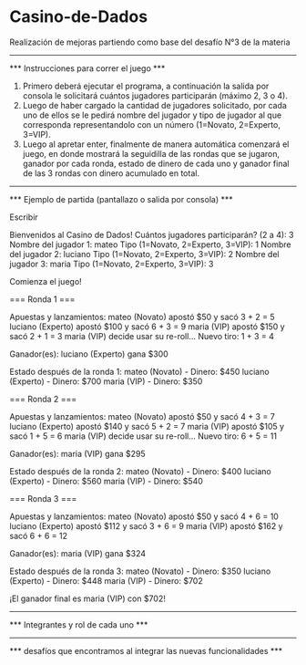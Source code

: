 # Casino-de-Dados
Realización de mejoras partiendo como base del desafío N°3 de la materia

________________________________________________________________________________________________________________________________
*** Instrucciones para correr el juego ***
1. Primero deberá ejecutar el programa, a continuación la salida por consola le solicitará cuántos jugadores participarán (máximo 2, 3 o 4).
2. Luego de haber cargado la cantidad de jugadores solicitado, por cada uno de ellos se le pedirá nombre del jugador y tipo de jugador al que corresponda representandolo con un número (1=Novato, 2=Experto, 3=VIP).
3. Luego al apretar enter, finalmente de manera automática comenzará el juego, en donde mostrará la seguidilla de las rondas que se jugaron, ganador por cada ronda, estado de dinero de cada uno y ganador final de las 3 rondas con dinero acumulado en total.
________________________________________________________________________________________________________________________________
*** Ejemplo de partida (pantallazo o salida por consola) ***

Escribir

Bienvenidos al Casino de Dados!
Cuántos jugadores participarán? (2 a 4): 3
Nombre del jugador 1: mateo
Tipo (1=Novato, 2=Experto, 3=VIP): 1
Nombre del jugador 2: luciano
Tipo (1=Novato, 2=Experto, 3=VIP): 2
Nombre del jugador 3: maria
Tipo (1=Novato, 2=Experto, 3=VIP): 3

Comienza el juego!

=== Ronda 1 ===

Apuestas y lanzamientos:
mateo (Novato) apostó $50 y sacó 3 + 2 = 5
luciano (Experto) apostó $100 y sacó 6 + 3 = 9
maria (VIP) apostó $150 y sacó 2 + 1 = 3
maria (VIP) decide usar su re-roll...
Nuevo tiro: 1 + 3 = 4

Ganador(es):
luciano (Experto) gana $300

Estado después de la ronda 1:
mateo (Novato) - Dinero: $450
luciano (Experto) - Dinero: $700
maria (VIP) - Dinero: $350

=== Ronda 2 ===

Apuestas y lanzamientos:
mateo (Novato) apostó $50 y sacó 4 + 3 = 7
luciano (Experto) apostó $140 y sacó 5 + 2 = 7
maria (VIP) apostó $105 y sacó 1 + 5 = 6
maria (VIP) decide usar su re-roll...
Nuevo tiro: 6 + 5 = 11

Ganador(es):
maria (VIP) gana $295

Estado después de la ronda 2:
mateo (Novato) - Dinero: $400
luciano (Experto) - Dinero: $560
maria (VIP) - Dinero: $540

=== Ronda 3 ===

Apuestas y lanzamientos:
mateo (Novato) apostó $50 y sacó 4 + 6 = 10
luciano (Experto) apostó $112 y sacó 3 + 6 = 9
maria (VIP) apostó $162 y sacó 6 + 6 = 12

Ganador(es):
maria (VIP) gana $324

Estado después de la ronda 3:
mateo (Novato) - Dinero: $350
luciano (Experto) - Dinero: $448
maria (VIP) - Dinero: $702

¡El ganador final es maria (VIP) con $702!
________________________________________________________________________________________________________________________________

*** Integrantes y rol de cada uno ***


________________________________________________________________________________________________________________________________


*** desafíos que encontramos al integrar las nuevas funcionalidades ***
